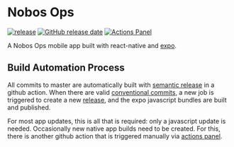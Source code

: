 # Nobos Ops
[![release](https://img.shields.io/github/release/neightjones/nobos-ops-mobile.svg)](https://github.com/neightjones/nobos-ops-mobile/releases/latest)
[![GitHub release date](https://img.shields.io/github/release-date/neightjones/nobos-ops-mobile.svg)](https://github.com/neightjones/nobos-ops-mobile/releases)
[![Actions Panel](https://img.shields.io/badge/native%20apps%20build-trigger%20here-brightgreen)](https://www.actionspanel.app/app/neightjones/nobos-ops-mobile)

A Nobos Ops mobile app built with react-native and [expo](https://expo.io/).

## Build Automation Process

All commits to master are automatically built with [semantic release](https://github.com/semantic-release/semantic-release) in a github action.
When there are valid [conventional commits](https://www.conventionalcommits.org/en/v1.0.0-beta.2/#summary), a new job is triggered to create a new [release](https://github.com/neightjones/nobos-ops-mobile/releases),
and the expo javascript bundles are built and published.

For most app updates, this is all that is required: only a javascript update is needed.  Occasionally new native app builds
need to be created.  For this, there is another github action that is triggered manually via [actions panel](https://www.actionspanel.app/app/neightjones/nobos-ops-mobile).
